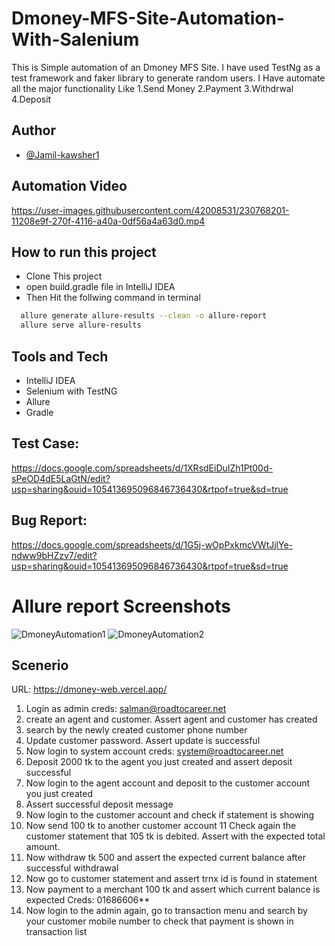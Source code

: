 # Dmoney-MFS-Site-Automation-With-Salenium


This is Simple automation of an Dmoney MFS Site.
I have used TestNg as a test framework and faker library
to generate random users. I Have automate all the major functionality 
Like 1.Send Money 2.Payment 3.Withdrwal 4.Deposit 


## Author

- [@Jamil-kawsher1](https://www.github.com/Jamil-kawsher1)
## Automation Video



https://user-images.githubusercontent.com/42008531/230768201-11208e9f-270f-4116-a40a-0df56a4a63d0.mp4






## How to run this project

- Clone This project
- open build.gradle file in IntelliJ IDEA
- Then Hit the follwing command in terminal

```bash
  allure generate allure-results --clean -o allure-report
  allure serve allure-results
```
## Tools and Tech
- IntelliJ IDEA
- Selenium with TestNG
- Allure
- Gradle


## Test Case:
https://docs.google.com/spreadsheets/d/1XRsdEiDuIZh1Pt00d-sPeOD4dE5LaGtN/edit?usp=sharing&ouid=105413695096846736430&rtpof=true&sd=true

## Bug Report:
https://docs.google.com/spreadsheets/d/1G5j-wOpPxkmcVWtJjlYe-ndww9bHZzv7/edit?usp=sharing&ouid=105413695096846736430&rtpof=true&sd=true

# Allure report Screenshots
![DmoneyAutomation1](https://user-images.githubusercontent.com/42008531/230767348-9c260653-0d57-4643-b2db-20bc0ee17ed2.jpg)
![DmoneyAutomation2](https://user-images.githubusercontent.com/42008531/230767356-585ce118-6257-44a7-86f4-06b9886043e3.jpg)







## Scenerio

URL: https://dmoney-web.vercel.app/ 

1. Login as admin
creds: salman@roadtocareer.net  
2. create an agent and customer. Assert agent and customer has created 
3. search by the newly created customer phone number 
4. Update customer password. Assert update is successful 
5. Now login to system account
creds: system@roadtocareer.net 
6. Deposit 2000 tk to the agent you just created and assert deposit successful 
7. Now login to the agent account and deposit to the customer account you just created 
8. Assert successful deposit message 
9. Now login to the customer account and check if statement is showing 
10. Now send 100 tk to another customer account 
11 Check again the customer statement that 105 tk is debited. Assert with the expected total amount. 
12. Now withdraw tk 500 and assert the expected current balance after successful withdrawal 
13. Now go to customer statement and assert trnx id is found in statement 
14. Now payment to a merchant 100 tk and assert which current balance is expected
Creds: 01686606** 
15. Now login to the admin again, go to transaction menu and search by your customer mobile number to check that payment is shown in transaction list
